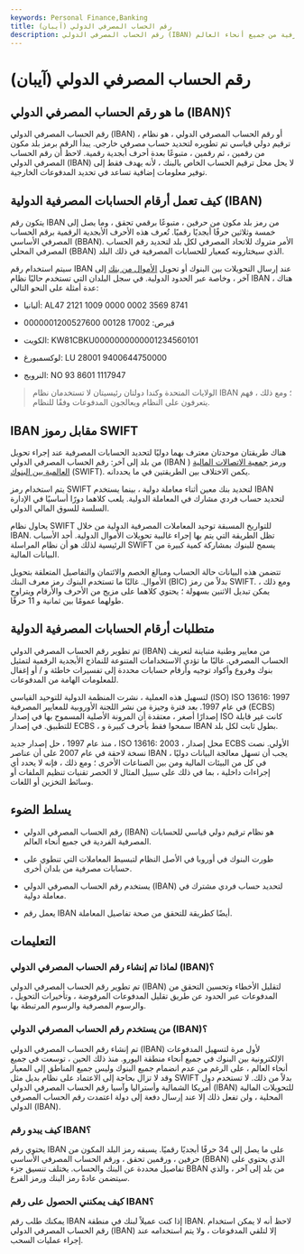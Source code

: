 ```yaml
---
keywords: Personal Finance,Banking
title: رقم الحساب المصرفي الدولي (آيبان)
description: رقم الحساب المصرفي الدولي (IBAN) هو نظام ترقيم قياسي تم تطويره لتحديد الحسابات المصرفية من جميع أنحاء العالم.
---
```


# رقم الحساب المصرفي الدولي (آيبان)
## ما هو رقم الحساب المصرفي الدولي (IBAN)؟

رقم الحساب المصرفي الدولي (IBAN) ، أو رقم الحساب المصرفي الدولي ، هو نظام ترقيم دولي قياسي تم تطويره لتحديد حساب مصرفي خارجي. يبدأ الرقم برمز بلد مكون من رقمين ، ثم رقمين ، متبوعًا بعدة أحرف أبجدية رقمية. لاحظ أن رقم الحساب المصرفي الدولي (IBAN) لا يحل محل ترقيم الحساب الخاص بالبنك ، لأنه يهدف فقط إلى توفير معلومات إضافية تساعد في تحديد المدفوعات الخارجية.

## كيف تعمل أرقام الحسابات المصرفية الدولية (IBAN)

يتكون رقم IBAN من رمز بلد مكون من حرفين ، متبوعًا برقمي تحقق ، وما يصل إلى خمسة وثلاثين حرفًا أبجديًا رقميًا. تُعرف هذه الأحرف الأبجدية الرقمية برقم الحساب المصرفي الأساسي (BBAN). الأمر متروك للاتحاد المصرفي لكل بلد لتحديد رقم الحساب المصرفي المحلي (BBAN) الذي سيختارونه كمعيار للحسابات المصرفية في ذلك البلد.

سيتم استخدام رقم IBAN عند إرسال التحويلات بين البنوك أو تحويل [الأموال من بنك](/wiretransfer) إلى آخر ، وخاصة عبر الحدود الدولية. في سجل البلدان التي تستخدم حاليًا نظام IBAN ، هناك عدة أمثلة على النحو التالي:

- ألبانيا: AL47 2121 1009 0000 0002 3569 8741

- قبرص: 17002 00128 0000001200527600

- الكويت: KW81CBKU0000000000001234560101

- لوكسمبورغ: LU 28001 9400644750000

- النرويج: NO 93 8601 1117947

> الولايات المتحدة وكندا دولتان رئيسيتان لا تستخدمان نظام IBAN ؛ ومع ذلك ، فهم يتعرفون على النظام ويعالجون المدفوعات وفقًا للنظام.

>

## IBAN مقابل رموز SWIFT

هناك طريقتان موحدتان معترف بهما دوليًا لتحديد الحسابات المصرفية عند إجراء تحويل من بلد إلى آخر: رقم الحساب المصرفي الدولي (IBAN ) ورمز [جمعية الاتصالات المالية العالمية بين البنوك](/swift) (SWIFT). يكمن الاختلاف بين الطريقتين في ما يحددانه.

يتم استخدام رمز SWIFT لتحديد بنك معين أثناء معاملة دولية ، بينما يستخدم IBAN لتحديد حساب فردي مشارك في المعاملة الدولية. يلعب كلاهما دورًا أساسيًا في الإدارة السلسة للسوق المالي الدولي.

يحاول نظام SWIFT للتواريخ المسبقة توحيد المعاملات المصرفية الدولية من خلال IBAN. تظل الطريقة التي يتم بها إجراء غالبية تحويلات الأموال الدولية. أحد الأسباب الرئيسية لذلك هو أن نظام المراسلة SWIFT يسمح للبنوك بمشاركة كمية كبيرة من البيانات المالية.

تتضمن هذه البيانات حالة الحساب ومبالغ الخصم والائتمان والتفاصيل المتعلقة بتحويل الأموال. غالبًا ما تستخدم البنوك رمز معرف البنك (BIC) بدلاً من رمز SWIFT. ومع ذلك ، يمكن تبديل الاثنين بسهولة ؛ يحتوي كلاهما على مزيج من الأحرف والأرقام ويتراوح طولهما عمومًا بين ثمانية و 11 حرفًا.

## متطلبات أرقام الحسابات المصرفية الدولية

تم تطوير رقم الحساب المصرفي الدولي (IBAN) من معايير وطنية متباينة لتعريف الحساب المصرفي. غالبًا ما تؤدي الاستخدامات المتنوعة للنماذج الأبجدية الرقمية لتمثيل بنوك وفروع وأكواد توجيه وأرقام حسابات محددة إلى تفسيرات خاطئة و / أو إغفال للمعلومات الهامة من المدفوعات.

لتسهيل هذه العملية ، نشرت المنظمة الدولية للتوحيد القياسي (ISO) ISO 13616: 1997 في عام 1997. بعد فترة وجيزة من نشر اللجنة الأوروبية للمعايير المصرفية (ECBS) إصدارًا أصغر ، معتقدة أن المرونة الأصلية المسموح بها في إصدار ISO كانت غير قابلة للتطبيق. في إصدار ECBS ، سمحوا فقط بأحرف كبيرة و IBAN بطول ثابت لكل بلد.

منذ عام 1997 ، حل إصدار جديد ، ISO 13616: 2003 ، محل إصدار ECBS الأولي. نصت نسخة لاحقة في عام 2007 على أن عناصر IBAN يجب أن تسهل معالجة البيانات دوليًا ، في كل من البيئات المالية ومن بين الصناعات الأخرى ؛ ومع ذلك ، فإنه لا يحدد أي إجراءات داخلية ، بما في ذلك على سبيل المثال لا الحصر تقنيات تنظيم الملفات أو وسائط التخزين أو اللغات.

## يسلط الضوء

- رقم الحساب المصرفي الدولي (IBAN) هو نظام ترقيم دولي قياسي للحسابات المصرفية الفردية في جميع أنحاء العالم.

- طورت البنوك في أوروبا في الأصل النظام لتبسيط المعاملات التي تنطوي على حسابات مصرفية من بلدان أخرى.

- يستخدم رقم الحساب المصرفي الدولي (IBAN) لتحديد حساب فردي مشترك في معاملة دولية.

- يعمل رقم IBAN أيضًا كطريقة للتحقق من صحة تفاصيل المعاملة.

## التعليمات

### لماذا تم إنشاء رقم الحساب المصرفي الدولي (IBAN)؟

تم تطوير رقم الحساب المصرفي الدولي (IBAN) لتقليل الأخطاء وتحسين التحقق من المدفوعات عبر الحدود عن طريق تقليل المدفوعات المرفوضة ، وتأخيرات التحويل ، والرسوم المصرفية والرسوم المرتبطة بها.

### من يستخدم رقم الحساب المصرفي الدولي (IBAN)؟

تم إنشاء رقم الحساب المصرفي الدولي (IBAN) لأول مرة لتسهيل المدفوعات الإلكترونية بين البنوك في جميع أنحاء منطقة اليورو. منذ ذلك الحين ، توسعت في جميع أنحاء العالم ، على الرغم من عدم انضمام جميع البنوك وليس جميع المناطق إلى المعيار وقد لا تزال بحاجة إلى الاعتماد على نظام بديل مثل SWIFT بدلاً من ذلك. لا تستخدم دول أمريكا الشمالية وأستراليا وآسيا رقم الحساب المصرفي الدولي (IBAN) للتحويلات المالية المحلية ، ولن تفعل ذلك إلا عند إرسال دفعة إلى دولة اعتمدت رقم الحساب المصرفي الدولي (IBAN).

### كيف يبدو رقم IBAN؟

يحتوي رقم IBAN على ما يصل إلى 34 حرفًا أبجديًا رقميًا. يسبقه رمز البلد المكون من حرفين ، ورقمين تحقق ، ورقم الحساب المصرفي الأساسي (BBAN) الذي يحتوي على تفاصيل محددة عن البنك والحساب. يختلف تنسيق جزء BBAN من بلد إلى آخر ، والذي سيتضمن عادةً رمز البنك ورمز الفرع.

### كيف يمكنني الحصول على رقم IBAN؟

يمكنك طلب رقم IBAN إذا كنت عميلاً لبنك في منطقة IBAN. لاحظ أنه لا يمكن استخدام رقم الحساب المصرفي الدولي (IBAN) إلا لتلقي المدفوعات ، ولا يتم استخدامه عند إجراء عمليات السحب.

